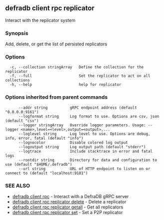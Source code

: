 ## defradb client rpc replicator

Interact with the replicator system

### Synopsis

Add, delete, or get the list of persisted replicators

### Options

```
  -c, --collection stringArray   Define the collection for the replicator
  -f, --full                     Set the replicator to act on all collections
  -h, --help                     help for replicator
```

### Options inherited from parent commands

```
      --addr string          gRPC endpoint address (default "0.0.0.0:9161")
      --logformat string     Log format to use. Options are csv, json (default "csv")
      --logger stringArray   Override logger parameters. Usage: --logger <name>,level=<level>,output=<output>,...
      --loglevel string      Log level to use. Options are debug, info, error, fatal (default "info")
      --lognocolor           Disable colored log output
      --logoutput string     Log output path (default "stderr")
      --logtrace             Include stacktrace in error and fatal logs
      --rootdir string       Directory for data and configuration to use (default "$HOME/.defradb")
      --url string           URL of HTTP endpoint to listen on or connect to (default "localhost:9181")
```

### SEE ALSO

* [defradb client rpc](defradb_client_rpc.md)	 - Interact with a DefraDB gRPC server
* [defradb client rpc replicator delete](defradb_client_rpc_replicator_delete.md)	 - Delete a replicator
* [defradb client rpc replicator getall](defradb_client_rpc_replicator_getall.md)	 - Get all replicators
* [defradb client rpc replicator set](defradb_client_rpc_replicator_set.md)	 - Set a P2P replicator


